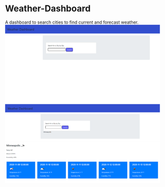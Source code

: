 # Weather-Dashboard

A dashboard to search cities to find current and forecast weather.
![](weatherdashboard.png)
![](weatherdashboard1.png)

